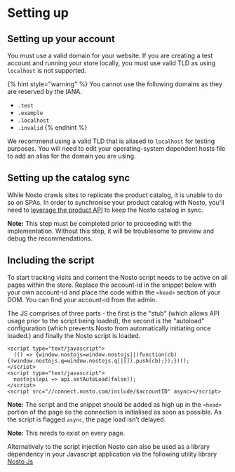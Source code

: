 # Setting up

## Setting up your account

You must use a valid domain for your website. If you are creating a test account and running your store locally, you must use valid TLD as using `localhost` is not supported.

{% hint style="warning" %}
You cannot use the following domains as they are reserved by the IANA.&#x20;

* `.test`
* `.example`
* `.localhost`
* `.invalid`
{% endhint %}

We recommend using a valid TLD that is aliased to `localhost` for testing purposes. You will need to edit your operating-system dependent hosts file to add an alias for the domain you are using.

## Setting up the catalog sync

While Nosto crawls sites to replicate the product catalog, it is unable to do so on SPAs. In order to synchronise your product catalog with Nosto, you'll need to [leverage the product API](../../rest/products/updating-products-using-the-products-api.md) to keep the Nosto catalog in sync.

**Note:** This step must be completed prior to proceeding with the implementation. Without this step, it will be troublesome to preview and debug the recommendations.

## Including the script

To start tracking visits and content the Nosto script needs to be active on all pages within the store. Replace the account-id in the snippet below with your own account-id and place the code within the `<head>` section of your DOM. You can find your account-id from the admin.

The JS comprises of three parts - the first is the "stub" (which allows API usage prior to the script being loaded), the second is the "autoload" configuration (which prevents Nosto from automatically initiating once loaded.) and finally the Nosto script is loaded.

```markup
<script type="text/javascript">
  (() => {window.nostojs=window.nostojs||(function(cb){(window.nostojs.q=window.nostojs.q||[]).push(cb);});})();
</script>
<script type="text/javascript">
  nostojs(api => api.setAutoLoad(false));
</script>
<script src="//connect.nosto.com/include/$accountID" async></script>
```

**Note:** The script and the snippet should be added as high up in the `<head>` portion of the page so the connection is initialised as soon as possible. As the script is flagged `async`, the page load isn’t delayed.

**Note:** This needs to exist on every page.

Alternatively to the script injection Nosto can also be used as a library dependency in your Javascript application via the following utility library [Nosto Js](https://github.com/Nosto/nosto-js)
